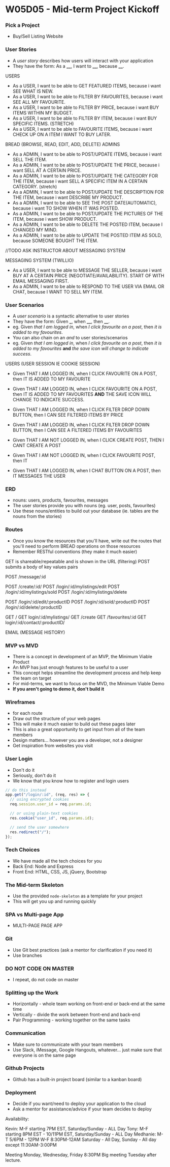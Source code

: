 # W05D05 - Mid-term Project Kickoff

### Pick a Project

- Buy/Sell Listing Website

### User Stories

- A _user story_ describes how users will interact with your application
- They have the form: As a **\_\_**, I want to **\_\_**, because **\_\_**.
<!-- - eg. As a _user_, I want to _be able to save posts_, because _I want to review them later_.
- User stories can also be negated: As a **\_**, I shouldn't be able to **\_\_**, because **\_**.
- eg. As a _user_, I shouldn't be able to _edit other users posts_, because _I don't own those posts_. -->

USERS

- As a USER, I want to be able to GET FEATURED ITEMS, because i want SEE WHAT IS NEW.
- As a USER, I want to be able to FILTER BY FAVOURITES, because i want SEE ALL MY FAVOURITE.
- As a USER, I want to be able to FILTER BY PRICE, because i want BUY ITEMS WITHIN MY BUDGET.
- As a USER, I want to be able to FILTER BY ITEM, because i want BUY SPECIFIC ITEMS. (STRETCH)
- As a USER, I want to be able to FAVOURITE ITEMS, because i want CHECK UP ON A ITEM I WANT TO BUY LATER.

BREAD (BROWSE, READ, EDIT, ADD, DELETE) ADMINS

- As a ADMIN, I want to be able to POST/UPDATE ITEMS, because i want SELL THE ITEM.
- As a ADMIN, I want to be able to POST/UPDATE THE PRICE, because i want SELL AT A CERTAIN PRICE.
- As a ADMIN, I want to be able to POST/UPDATE THE CATEGORY FOR THE ITEM, because i want SELL A SPECIFIC ITEM IN A CERTAIN CATEGORY. (stretch)
- As a ADMIN, I want to be able to POST/UPDATE THE DESCRIPTION FOR THE ITEM, because i want DESCRIBE MY PRODUCT.
- As a ADMIN, I want to be able to SEE THE POST DATE(AUTOMATIC), because i want TO SHOW WHEN IT WAS POSTED.
- As a ADMIN, I want to be able to POST/UPDATE THE PICTURES OF THE ITEM, because i want SHOW PRODUCT.
- As a ADMIN, I want to be able to DELETE THE POSTED ITEM, because I CHANGED MY MIND.
- As a ADMIN, I want to be able to UPDATE THE POSTED ITEM AS SOLD, because SOMEONE BOUGHT THE ITEM.

//TODO ASK INSTRUCTOR ABOUT MESSAGING SYSTEM

MESSAGING SYSTEM (TWILLIO)

- As a USER, I want to be able to MESSAGE THE SELLER, because i want BUY AT A CERTAIN PRICE (NEGOTIATE/AVAILABILITY). START OF WITH EMAIL MESSAGING FIRST.
- As a ADMIN, I want to be able to RESPOND TO THE USER VIA EMAIL OR CHAT, because I WANT TO SELL MY ITEM.

### User Scenarios

- A _user scenario_ is a syntactic alternative to user stories
- They have the form: Given **\_**, when **\_\_**, then **\_\_**.
- eg. Given _that I am logged in_, when _I click favourite on a post_, then _it is added to my favourites_.
- You can also chain on an _and_ to user stories/scenarios
- eg. Given _that I am logged in_, when _I click favourite on a post_, then _it is added to my favourites_ **and** _the save icon will change to indicate success_.

USERS (USER SESSION IE COOKIE SESSION)

- Given THAT I AM LOGGED IN, when I CLICK FAVOURITE ON A POST, then IT IS ADDED TO MY FAVOURITE
- Given THAT I AM LOGGED IN, when I CLICK FAVOURITE ON A POST, then IT IS ADDED TO MY FAVOURITES **AND** THE SAVE ICON WILL CHANGE TO INDICATE SUCCESS.
- Given THAT I AM LOGGED IN, when I CLICK FILTER DROP DOWN BUTTON, then I CAN SEE FILTERED ITEMS BY PRICE
- Given THAT I AM LOGGED IN, when I CLICK FILTER DROP DOWN BUTTON, then I CAN SEE A FILTERED ITEMS BY FAVOURITES
- Given THAT I AM NOT LOGGED IN, when I CLICK CREATE POST, THEN I CANT CREATE A POST
- Given THAT I AM NOT LOGGED IN, when I CLICK FAVOURITE POST, then IT

- Given THAT I AM LOGGED IN, when I CHAT BUTTON ON A POST, then IT MESSAGES THE USER

### ERD

- nouns: users, products, favourites, messages
- The user stories provide you with nouns (eg. user, posts, favourites)
- Use these nouns/entities to build out your database (ie. tables are the nouns from the stories)

### Routes

- Once you know the resources that you'll have, write out the routes that you'll need to perform BREAD operations on those resources
- Remember RESTful conventions (they make it much easier)

GET is shareable/repeatable and is shown in the URL (filtering)
POST submits a body of key values pairs

POST /message/:id

POST /create/:id/
POST /login/:id/mylistings/edit
POST /login/:id/mylistings/sold
POST /login/:id/mylistings/delete

POST /login/:id/edit/:productID
POST /login/:id/sold/:productID
POST /login/:id/delete/:productID

GET /
GET login/:id/mylistings/
GET /create
GET /favourites/:id
GET login/:id/contact/:productID/

EMAIL (MESSAGE HISTORY)

### MVP vs MVD

- There is a concept in development of an MVP, the Minimum Viable Product
- An MVP has just enough features to be useful to a user
- This concept helps streamline the development process and help keep the team on target
- For mid-terms, we want to focus on the MVD, the Minimum Viable Demo
- **If you aren't going to demo it, don't build it**

### Wireframes

- for each route
- Draw out the structure of your web pages
- This will make it much easier to build out these pages later
- This is also a great opportunity to get input from all of the team members
- Design matters... however you are a developer, not a designer
- Get inspiration from websites you visit

### User Login

- Don't do it
- Seriously, don't do it
- We know that you know how to register and login users

```js
// do this instead
app.get("/login/:id", (req, res) => {
  // using encrypted cookies
  req.session.user_id = req.params.id;

  // or using plain-text cookies
  res.cookie("user_id", req.params.id);

  // send the user somewhere
  res.redirect("/");
});
```

### Tech Choices

- We have made all the tech choices for you
- Back End: Node and Express
- Front End: HTML, CSS, JS, jQuery, Bootstrap

### The Mid-term Skeleton

- Use the provided `node-skeleton` as a template for your project
- This will get you up and running quickly

### SPA vs Multi-page App

- MULTI-PAGE PAGE APP

### Git

- Use Git best practices (ask a mentor for clarification if you need it)
- Use branches

### DO NOT CODE ON MASTER

- I repeat, do not code on master

### Splitting up the Work

- Horizontally - whole team working on front-end or back-end at the same time
- Vertically - divide the work between front-end and back-end
- Pair Programming - working together on the same tasks

### Communication

- Make sure to communicate with your team members
- Use Slack, iMessage, Google Hangouts, whatever... just make sure that everyone is on the same page

### Github Projects

- Github has a built-in project board (similar to a kanban board)

### Deployment

- Decide if you want/need to deploy your application to the cloud
- Ask a mentor for assistance/advice if your team decides to deploy

Availability:

Kevin: M-F starting 7PM EST, Saturday/Sunday - ALL Day
Tony: M-F starting 8PM EST - 10/11PM EST, Saturday/Sunday - ALL Day
Medhanie: M-T 5/6PM - 12PM W-F 8:30PM-12AM Saturday - All Day, Sunday - All day except 11:30AM-3:00PM

Meeting Monday, Wednesday, Friday 8:30PM
Big meeting Tuesday after lecture.
